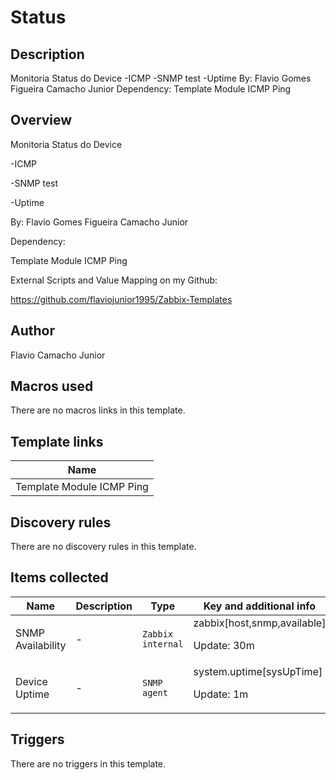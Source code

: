 # Status

## Description

Monitoria Status do Device -ICMP -SNMP test -Uptime By: Flavio Gomes Figueira Camacho Junior Dependency: Template Module ICMP Ping

## Overview

Monitoria Status do Device


-ICMP


-SNMP test


-Uptime


 


By: Flavio Gomes Figueira Camacho Junior


 


Dependency:


Template Module ICMP Ping


 


External Scripts and Value Mapping on my Github:


https://github.com/flaviojunior1995/Zabbix-Templates



## Author

Flavio Camacho Junior

## Macros used

There are no macros links in this template.

## Template links

|Name|
|----|
|Template Module ICMP Ping|


## Discovery rules

There are no discovery rules in this template.

## Items collected

|Name|Description|Type|Key and additional info|
|----|-----------|----|----|
|SNMP Availability|<p>-</p>|`Zabbix internal`|zabbix[host,snmp,available]<p>Update: 30m</p>|
|Device Uptime|<p>-</p>|`SNMP agent`|system.uptime[sysUpTime]<p>Update: 1m</p>|


## Triggers

There are no triggers in this template.

